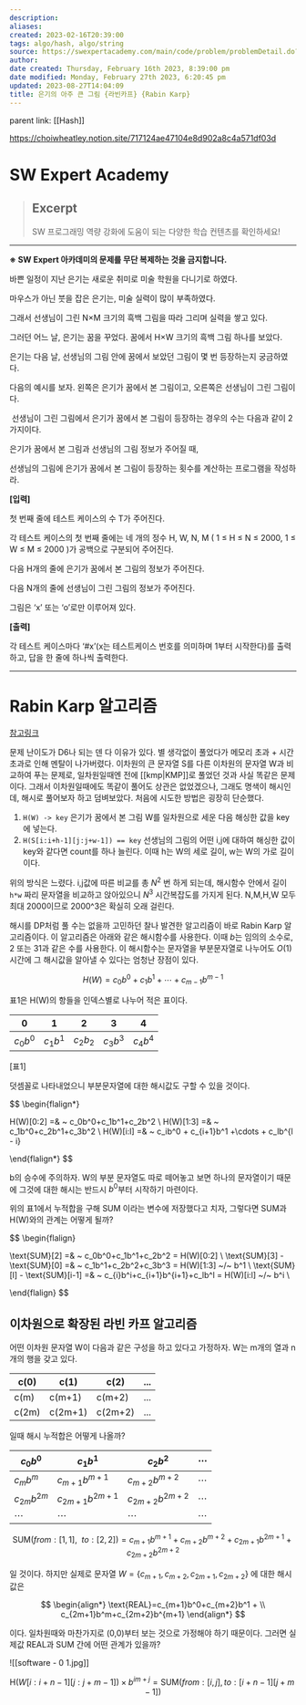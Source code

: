 ```yaml
---
description:
aliases: 
created: 2023-02-16T20:39:00
tags: algo/hash, algo/string 
source: https://swexpertacademy.com/main/code/problem/problemDetail.do?contestProbId=AWkIfv7qBCYDFAXC
author: 
date created: Thursday, February 16th 2023, 8:39:00 pm
date modified: Monday, February 27th 2023, 6:20:45 pm
updated: 2023-08-27T14:04:09
title: 은기의 아주 큰 그림 {라빈카프} {Rabin Karp}
---
```

parent link: [[Hash]]

<https://choiwheatley.notion.site/717124ae47104e8d902a8c4a571df03d>

# SW Expert Academy

> ## Excerpt
> SW 프로그래밍 역량 강화에 도움이 되는 다양한 학습 컨텐츠를 확인하세요!

---
**※ SW Expert 아카데미의 문제를 무단 복제하는 것을 금지합니다.**

바쁜 일정이 지난 은기는 새로운 취미로 미술 학원을 다니기로 하였다.

마우스가 아닌 붓을 잡은 은기는, 미술 실력이 많이 부족하였다.

그래서 선생님이 그린 N×M 크기의 흑백 그림을 따라 그리며 실력을 쌓고 있다.

그러던 어느 날, 은기는 꿈을 꾸었다. 꿈에서 H×W 크기의 흑백 그림 하나를 보았다.

은기는 다음 날, 선생님의 그림 안에 꿈에서 보았던 그림이 몇 번 등장하는지 궁금하였다.

다음의 예시를 보자. 왼쪽은 은기가 꿈에서 본 그림이고, 오른쪽은 선생님이 그린 그림이다.

 선생님이 그린 그림에서 은기가 꿈에서 본 그림이 등장하는 경우의 수는 다음과 같이 2가지이다.

은기가 꿈에서 본 그림과 선생님의 그림 정보가 주어질 때,

선생님의 그림에 은기가 꿈에서 본 그림이 등장하는 횟수를 계산하는 프로그램을 작성하라.

**\[입력\]**

첫 번째 줄에 테스트 케이스의 수 T가 주어진다.

각 테스트 케이스의 첫 번째 줄에는 네 개의 정수 H, W, N, M ( 1 ≤ H ≤ N ≤ 2000, 1 ≤ W ≤ M ≤ 2000 )가 공백으로 구분되어 주어진다.

다음 H개의 줄에 은기가 꿈에서 본 그림의 정보가 주어진다.

다음 N개의 줄에 선생님이 그린 그림의 정보가 주어진다.

그림은 ‘x’ 또는 ‘o’로만 이루어져 있다.

**\[출력\]**

각 테스트 케이스마다 ‘#x’(x는 테스트케이스 번호를 의미하며 1부터 시작한다)를 출력하고, 답을 한 줄에 하나씩 출력한다.

---

# Rabin Karp 알고리즘

[참고링크](https://codingdog.tistory.com/entry/라빈-카프-알고리즘-그래도-비벼볼-만한-문제가-있다)

문제 난이도가 D6나 되는 덴 다 이유가 있다. 별 생각없이 풀었다가 메모리 초과 + 시간 초과로 인해 멘탈이 나가버렸다. 이차원의 큰 문자열 S를 다른 이차원의 문자열 W과 비교하여 푸는 문제로, 일차원일때엔 전에 [[kmp|KMP]]로 풀었던 것과 사실 똑같은 문제이다. 그래서 이차원일때에도 똑같이 풀어도 상관은 없었겠으나, 그래도 명색이 해시인데, 해시로 풀어보자 하고 덤벼보았다. 처음에 시도한 방법은 굉장히 단순했다.

1. `H(W) -> key`  은기가 꿈에서 본 그림 W를 일차원으로 세운 다음 해싱한 값을 key에 넣는다.
2. `H(S[i:i+h-1][j:j+w-1]) == key` 선생님의 그림의 어떤 i,j에 대하여 해싱한 값이 key와 같다면 count를 하나 늘린다. 이때 h는 W의 세로 길이, w는 W의 가로 길이이다.

위의 방식은 느렸다. i,j값에 따른 비교를 총 $N^2$ 번 하게 되는데, 해시함수 안에서 길이 `h*w` 짜리 문자열을 비교하고 앉아있으니 $N^3$ 시간복잡도를 가지게 된다. N,M,H,W 모두 최대 2000이므로 2000^3은 확실히 오래 걸린다. 

해시를 DP처럼 풀 수는 없을까 고민하던 찰나 발견한 알고리즘이 바로 Rabin Karp 알고리즘이다. 이 알고리즘은 아래와 같은 해시함수를 사용한다. 이때 $b$는 임의의 소수로, 2 또는 31과 같은 수를 사용한다. 이 해시함수는 문자열을 부분문자열로 나누어도 $O(1)$ 시간에 그 해시값을 알아낼 수 있다는 엄청난 장점이 있다.

$$
H(W)=c_0b^0+c_1b^1+ \cdots +c_{m-1}b^{m-1}
$$

표1은 H(W)의 항들을 인덱스별로 나누어 적은 표이다. 

| 0        | 1        | 2        | 3        | 4        |
| -------- | -------- | -------- | -------- | -------- |
| $c_0b^0$ | $c_1b^1$ | $c_2b_2$ | $c_3b^3$ | $c_4b^4$ |  

[표1] 

덧셈꼴로 나타내었으니 부분문자열에 대한 해시값도 구할 수 있을 것이다. 

$$
\begin{flalign*}

H(W)[0:2] =& ~ c_0b^0+c_1b^1+c_2b^2 \\ 
H(W)[1:3] =& ~ c_1b^0+c_2b^1+c_3b^2 \\ 
H(W)[i:l] =& ~ c_ib^0 + c_{i+1}b^1 +\cdots + c_lb^{l - i}


\end{flalign*}
$$

b의 승수에 주의하자. W의 부분 문자열도 따로 떼어놓고 보면 하나의 문자열이기 때문에 그것에 대한 해시는 반드시 $b^0$부터 시작하기 마련이다. 

위의 표1에서 누적합을 구해 $\text{SUM}$ 이라는 변수에 저장했다고 치자, 그렇다면 SUM과 H(W)와의 관계는 어떻게 될까?

$$
\begin{flalign}

\text{SUM}[2] =& ~ c_0b^0+c_1b^1+c_2b^2 = H(W)[0:2] \\ 
\text{SUM}[3] - \text{SUM}[0] =& ~ c_1b^1+c_2b^2+c_3b^3 = H(W)[1:3] ~/~ b^1 \\ 
\text{SUM}[l] - \text{SUM}[i-1] =& ~ c_{i}b^i+c_{i+1}b^{i+1}+c_lb^l = H(W)[i:l] ~/~ b^i \\ 

\end{flalign}
$$

## 이차원으로 확장된 라빈 카프 알고리즘

어떤 이차원 문자열 W이 다음과 같은 구성을 하고 있다고 가정하자. W는 m개의 열과 n개의 행을 갖고 있다.

| c(0)  | c(1)    | c(2)    | ... |
| ----- | ------- | ------- | --- |
| c(m)  | c(m+1)  | c(m+2)  | ... |
| c(2m) | c(2m+1) | c(2m+2) | ...    |

일때 해시 누적합은 어떻게 나올까?

| $c_0b^0$       | $c_1b^1$           | $c_2b^2$         | $\cdots$ |
| -------------- | ------------------ | ---------------- | -------- |
| $c_mb^m$       | $c_{m+1}b^{m+1}$   | $c_{m+2}b^{m+2}$ | $\cdots$ |
| $c_{2m}b^{2m}$ | $c_{2m+1}b^{2m+1}$ | $c_{2m+2}b^{2m+2}$ | $\cdots$ |
| $\cdots$       | $\cdots$           | $\cdots$         | $\cdots$         |

$$
\text{SUM}(from: [1,1], ~~to:[2,2])= c_{m+1}b^{m+1}   + c_{m+2}b^{m+2} + c_{2m+1}b^{2m+1} + c_{2m+2}b^{2m+2}
$$

일 것이다. 하지만 실제로 문자열 $W=\{c_{m+1},c_{m+2}, c_{2m+1}, c_{2m+2}\}$ 에 대한 해시값은 

$$
\begin{align*}
\text{REAL}=c_{m+1}b^0+c_{m+2}b^1 + \\ 
c_{2m+1}b^m+c_{2m+2}b^{m+1}
\end{align*}
$$

이다. 일차원때와 마찬가지로 (0,0)부터 보는 것으로 가정해야 하기 때문이다. 그러면 실제값 REAL과 SUM 간에 어떤 관계가 있을까? 

![[software - 0 1.jpg]]

$$
\text{H}(W[i:i+n-1][j:j+m-1]) \times b^{im+j} = \text{SUM}(from:[i,j], to:[i+n-1][j+m-1])
$$
